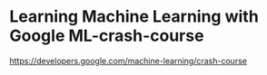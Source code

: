 # Learning Machine Learning with Google ML-crash-course

https://developers.google.com/machine-learning/crash-course
